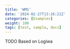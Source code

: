 ```yaml
---
title: 'WMS'
date: '2024-02-27T13:26:21Z'
categories: [Examples]
weight: 100
tags: [test, sample, docs]
---
```


TODO Based on Logiwa
